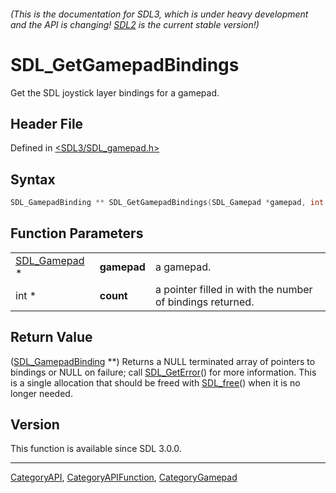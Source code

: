 ###### (This is the documentation for SDL3, which is under heavy development and the API is changing! [SDL2](https://wiki.libsdl.org/SDL2/) is the current stable version!)
# SDL_GetGamepadBindings

Get the SDL joystick layer bindings for a gamepad.

## Header File

Defined in [<SDL3/SDL_gamepad.h>](https://github.com/libsdl-org/SDL/blob/main/include/SDL3/SDL_gamepad.h)

## Syntax

```c
SDL_GamepadBinding ** SDL_GetGamepadBindings(SDL_Gamepad *gamepad, int *count);
```

## Function Parameters

|                              |             |                                                           |
| ---------------------------- | ----------- | --------------------------------------------------------- |
| [SDL_Gamepad](SDL_Gamepad) * | **gamepad** | a gamepad.                                                |
| int *                        | **count**   | a pointer filled in with the number of bindings returned. |

## Return Value

([SDL_GamepadBinding](SDL_GamepadBinding) **) Returns a NULL terminated
array of pointers to bindings or NULL on failure; call
[SDL_GetError](SDL_GetError)() for more information. This is a single
allocation that should be freed with [SDL_free](SDL_free)() when it is no
longer needed.

## Version

This function is available since SDL 3.0.0.

----
[CategoryAPI](CategoryAPI), [CategoryAPIFunction](CategoryAPIFunction), [CategoryGamepad](CategoryGamepad)


